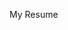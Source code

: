 <!doctype html>
<html class="no-js" lang="">

<head>
  <meta charset="utf-8">
  <meta http-equiv="x-ua-compatible" content="ie=edge">
  <title></title>
  <meta name="description" content="">
  <meta name="viewport" content="width=device-width, initial-scale=1, shrink-to-fit=no">

  <link rel="manifest" href="site.webmanifest">
  <link rel="apple-touch-icon" href="icon.png">
  <!-- Place favicon.ico in the root directory -->

  <link rel="stylesheet" href="css/normalize.css">
  <link rel="stylesheet" href="css/main.css">
</head>

<body>

  <!-- Add your site or application content here -->
  <p>My Resume</p>
  <p><a href="readme"></p>
  <script src="js/vendor/modernizr-3.6.0.min.js"></script>
  <script src="https://code.jquery.com/jquery-3.3.1.min.js" integrity="sha256-FgpCb/KJQlLNfOu91ta32o/NMZxltwRo8QtmkMRdAu8=" crossorigin="anonymous"></script>
  <script>window.jQuery || document.write('<script src="js/vendor/jquery-3.3.1.min.js"><\/script>')</script>
  <script src="js/plugins.js"></script>
  <script src="js/main.js"></script>

  <!-- Google Analytics: change UA-XXXXX-Y to be your site's ID. -->
  <script>
    window.ga = function () { ga.q.push(arguments) }; ga.q = []; ga.l = +new Date;
    ga('create', 'UA-XXXXX-Y', 'auto'); ga('send', 'pageview')
  </script>
  <script src="https://www.google-analytics.com/analytics.js" async defer></script>
</body>

</html>
